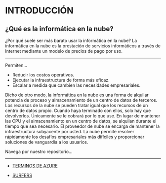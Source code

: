 # INTRODUCCIÓN 
## ¿Qué es la informática en la nube?

¿Por qué suele ser más barato usar la informática en la nube?
La informática en la nube es la prestación de servicios informáticos a través de Internet mediante un modelo de precios de pago por uso.

---
Permiten...

* Reducir los costos operativos.
* Ejecutar la infraestructura de forma más eficaz.
* Escalar a medida que cambien las necesidades empresariales.


Dicho de otro modo, la informática en la nube es una forma de alquilar potencia de proceso y almacenamiento de un centro de datos de terceros. Los recursos de la nube se pueden tratar igual que los recursos de un centro de datos propio. Cuando haya terminado con ellos, solo hay que devolverlos. Únicamente se le cobrará por lo que use. En lugar de mantener las CPU y el almacenamiento en un centro de datos, se alquilan durante el tiempo que sea necesario. El proveedor de nube se encarga de mantener la infraestructura subyacente por usted. La nube permite resolver rápidamente los desafíos empresariales más difíciles y proporcionar soluciones de vanguardia a los usuarios.

Navega por nuestro repositorio...


---

- [TERMINOS DE AZURE](https://github.com/XimeMael/RETO-1-MASTER/blob/main/Anythingextensionmd/SURFERS/AZURE.md)

- [SURFERS](https://github.com/XimeMael/RETO-1-MASTER/blob/main/Anythingextensionmd/SURFERS/SURFERS.md)